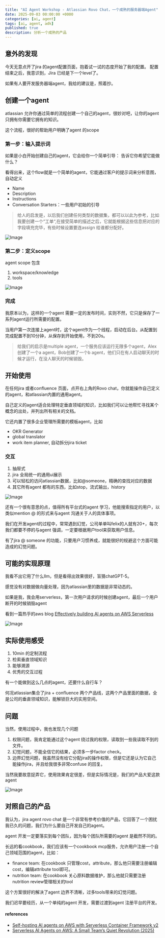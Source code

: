 ```yaml
---
title: "AI Agent Workshop - Atlassian Rovo Chat，一个成熟的服务器端Agent"
date: 2025-09-03 00:00:00 +0000
categories: [ai, agent]
tags: [ai, agent, adk]
published: true
description: 分析一个成熟的产品
---
```


## 意外的发现
今天无意点开了jira 的agent配置页面，抱着试一试的态度开始了我的配置。 配置结束之后，我意识到，Jira 已经是下一个level了。

如果有人要开发服务器端agent，我给的建议是，照着抄。

## 创建一个agent

atlassian 允许你通过简单的流程创建一个自己的agent，很妙对吧，让你的agent只拥有你需要它拥有的知识。

这个流程，很好的帮助用户明确了agent 的scope

### 第一步：输入提示词
如果是小白开始创建自己的agent，它会给你一个简单引导：
告诉它你希望它能做什么？

看得出来，这个flow就是一个简单的agent，它能通过客户的提示词来分析意图，自动定义
- Name
- Description
- Instructions
- Conversation Starters：一些用户初始的引导

> 给人的启发是，以后我们创建任何类型的数据集，都可以以此为参考，比如我要创建一个“工单“,在接受简单的描述之后，它就能根据这些信息把对应的字段填充完毕，有些时候设置要连assign 给谁都分配好。

![Image](/2025-09-03-workshop-jira-agent/1.png)

### 第二步：定义scope

agent scope 包含
1. workspace/knowledge
2. tools

![Image](/2025-09-03-workshop-jira-agent/2.png)

### 完成

我原本以为，这样的一个agent 需要一定的发布时间，实则不然，它只是保存了一系列agent运行所需要的配置。

当用户第一次连接上agent时，这个agent作为一个线程，启动在后台。从配置到完成配置不到10分钟，从保存到开始使用，不到20s。

> 给我们的启示是multiple agent，一个服务应该运行无限多个agent，Alex 创建了一个a agent，Bob创建了一个b agent，他们只在有人启动聊天的时候才运行，在没人聊天的时候销毁。

## 开始使用

在任何jira 或者confluence 页面，点开右上角的Rovo chat，你就能操作自己定义的agent，和atlassian内置的通用agent。

自己定义的agent适合处理特定垂直领域的知识，比如我们可以让他帮忙寻找某个概念的出处，并列出所有相关的文档。

它还内置了很多企业管理所需要的模板agent，比如
- OKR Generator
- global translator
- work item planner, 自动拆分jira ticket

### 交互

1. 抽屉式
2. jira 全局统一的通用ui展示
3. 可以轻松的访问atlassian数据，比如@someone，精确的查找对应的数据
4. 其它所有agent 都有的东西，比如stop，流式输出，history

![Image](/2025-09-03-workshop-jira-agent/4.png)

还有一个很有意思的点，值得所有平台式的agent 学习，他能搜索指定的用户，以类似mention @ 的形式来与agent 沟通关于人的具体事项。

我们在开发agent的过程中，常常遇到幻觉，公司单单叫felix的人就有20+，每次我们都要不停的与agent 强调，一定要根据用户tool来获取用户信息。

有了jira @ someone 的功能，只要用户习惯养成，就能很好的规避这个方面可能造成的幻觉问题。

## 可能的实现原理
我看不出它用了什么llm，但是看得出效果很好，盲猜chatGPT-5。

感觉没有对数据做向量处理，因为atlassian里的数据是非常动态的。

如果是我，我会用serverless，第一次用户请求的时候创建agent，最后一个用户断开的时候销毁agent

看到一篇热乎的aws blog [Effectively building AI agents on AWS Serverless](https://aws.amazon.com/blogs/compute/effectively-building-ai-agents-on-aws-serverless/)

![Image](/2025-09-03-workshop-jira-agent/5.png)

## 实际使用感受

1. 10min 的定制流程
2. 检索垂直领域知识
3. 能够溯源
4. 优秀的交互过程

有一个能做到这么几点的agent，还要什么自行车？

何况atlassian集合了jira + confluence 两个产品线，这两个产品里面的数据，全是公司的垂直领域知识，能解锁巨大的实用空间。

## 问题
当然，使用过程中，我也发现几个问题
1. 权限问题，我肯定能通过这个agent 绕过我的权限，读取到一些我读取不到的文件。
2. 幻觉问题，不能全信它的结果，必须多一步factor check。
3. 边界幻觉问题，我虽然没有给它分配jira的操作权限，但是它还是认为它自己能操作jira，并且给我很多非常confuse 的回复。

当然我要故意捉弄它，使用效果肯定很差，但是实际情况是，我们的产品大爱这款agent

![Image](/2025-09-03-workshop-jira-agent/3.png)

## 对照自己的产品

我认为，jira agent rovo chat 是一个非常有参考价值的产品，它回答了一个困扰我已久的问题，我们为什么要自己开发自己的agent。

agent 开发一定要落实到每个团队，因为每个团队所需要的agent 是截然不同的。

长远的看cookbook，我们应该有一个cookbook mcp服务，允许用户注册一个自己领域范围的agent，比如：
- finance team: 在cookbook 只管理cost，attribute，那么他只需要注册编辑cost，编辑attribute tool即可。
- nutrition team: 在cookbook 关心原料数据维护，那么他就只需要注册nutrition review管理相关的tool

这个方案很好的解决了agent 边界不清晰，过多tools带来的幻觉问题。

我们迟早要经历，从一个单纯的agent 开发，需要过渡到agent 注册平台的开发。

#### references
- [Self-hosting AI agents on AWS with Serverless Container Framework v2](https://www.serverless.com/blog/self-hosting-ai-agents-on-aws-with-serverless-container-framework-v2)
- [Serverless AI Agents on AWS: A Small Team’s Quiet Revolution (2025)](https://aws.plainenglish.io/serverless-ai-agents-on-aws-a-small-teams-quiet-revolution-2025-58fb9a68f311)
